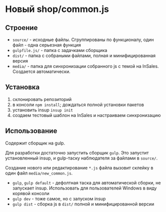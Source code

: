 # Новый shop/common.js

## Строение

* `source/` - исходные файлы. Сгруппированы по функционалу, один файл - одна серьезная функция
* `gulpfile.js/` - папка с задачками сборщика
* `dist/` - папка с собраными файлами, полная и минифицированная версия
* `media/` - папка для синхронизации собранного js с темой на InSales. Создается автоматически.

## Установка

1. склонировать репозиторий
2. в консоли `npm install`; дождаться полной установки пакетов
3. установить insup `insup init`
4. создаем тестовый шаблон на InSales и настраиваем синхронизацию

## Использование

Содержит сборщик на gulp.

Для разработки достаточно запустить сборщик `gulp`. Это запустит установленный insup, и gulp-таску наблюдателя за файлами в `source/`.

Создание нового или редактирование `*.js` файла вызовит склейку в один файл `media/new_common.js`.

* `gulp`, `gulp default` - дефолтная таска для автоматической сборки, не запускает insup. Использовать для пользователей Windows в виду корявой консоли
* `gulp dev` - тоже самое, но с запуском insup
* `gulp dist` - сборка js в `dist/` полной и минифицированной версии
